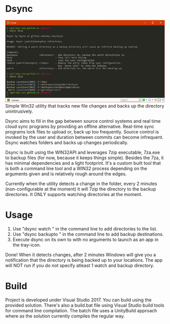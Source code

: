 # Dsync
![Dsync Screenshots](docs/dsync_1.png)
Simple Win32 utility that tracks new file changes and backs up the directory unintrusively.

Dsync aims to fill in the gap between source control systems and real time cloud sync programs by providing an offline alternative. Real-time sync programs lock files to upload or, back up too frequently. Source control is invoked by the user and duration between commits can become infrequent. Dsync watches folders and backs up changes periodically.

Dsync is built using the WIN32API and leverages 7zip executable, 7za.exe to backup files (for now, because it keeps things simple). Besides the 7za, it has minimal dependencies and a light footprint. It's a custom built tool that is both a command line tool and a WIN32 process depending on the arguments given and is relatively rough around the edges.

Currently when the utility detects a change in the folder, every 2 minutes (non-configurable at the moment) it will 7zip the directory to the backup directories. It ONLY supports watching directories at the moment.

# Usage
1. Use "dsync watch <directory>" in the command line to add directories to the list.
2. Use "dsync backupto <directory>" in the command line to add backup destinations.
3. Execute dsync on its own to with no arguments to launch as an app in the tray-icon.

Done! When it detects changes, after 2 minutes Windows will give you a notification that the directory is being backed up to your locations. The app will NOT run if you do not specify atleast 1 watch and backup directory.

# Build
Project is developed under Visual Studio 2017. You can build using the provided solution. There's also a build.bat file using Visual Studio build tools for command line compilation. The batch file uses a UnityBuild approach where as the solution currently compiles the regular way.

